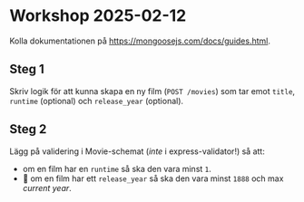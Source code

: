 # Workshop 2025-02-12

Kolla dokumentationen på <https://mongoosejs.com/docs/guides.html>.

## Steg 1

Skriv logik för att kunna skapa en ny film (`POST /movies`) som tar emot `title`, `runtime` (optional) och `release_year` (optional).

## Steg 2

Lägg på validering i Movie-schemat (_inte_ i express-validator!) så att:

* om en film har en `runtime` så ska den vara minst `1`.
* 🌟 om en film har ett `release_year` så ska den vara minst `1888` och max _current year_.
